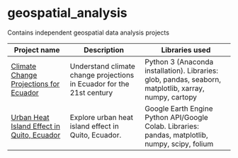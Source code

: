 # geospatial_analysis
Contains independent geospatial data analysis projects


Project name | Description | Libraries used
------------ | ------------- | ------------- 
[Climate Change Projections for Ecuador](https://github.com/DanielPazminoV/geospatial_analysis/tree/main/climate_projections_ecuador) |  Understand climate change projections in Ecuador for the 21st century | Python 3 (Anaconda installation). Libraries: glob, pandas, seaborn, matplotlib, xarray, numpy, cartopy              
[Urban Heat Island Effect in Quito, Ecuador](https://github.com/DanielPazminoV/geospatial_analysis/tree/main/urban_heat_island) | Explore urban heat island effect in Quito, Ecuador.  | Google Earth Engine Python API/Google Colab. Libraries: pandas, matplotlib, numpy, scipy, folium  
